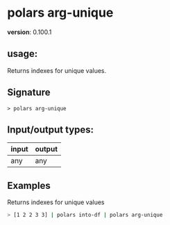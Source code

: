 # polars arg-unique

**version**: 0.100.1

## **usage**:

Returns indexes for unique values.

## Signature

`> polars arg-unique `

## Input/output types:

| input | output |
| ----- | ------ |
| any   | any    |

## Examples

Returns indexes for unique values

```bash
> [1 2 2 3 3] | polars into-df | polars arg-unique
```
